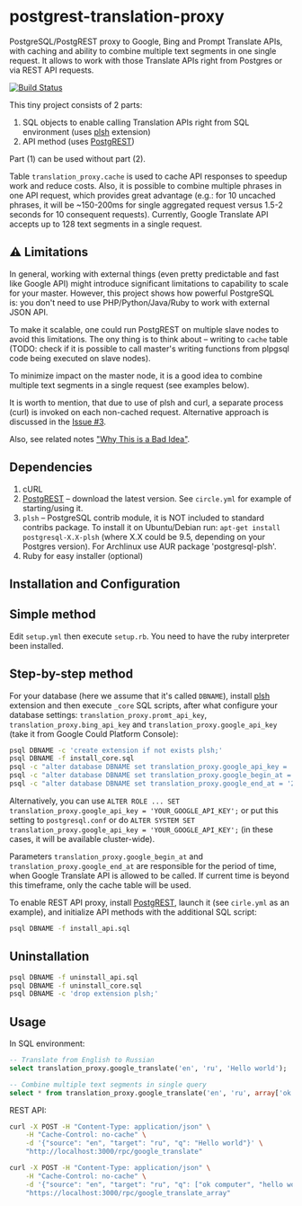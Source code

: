 # postgrest-translation-proxy
PostgreSQL/PostgREST proxy to Google, Bing and Prompt Translate APIs, with caching and ability to combine multiple text segments in one single request. It allows to work with those Translate APIs right from Postgres or via REST API requests.

[![Build Status](https://circleci.com/gh/NikolayS/postgrest-google-translate.png?style=shield&circle-token=fb58aee6e9f98cf85d08c4d382d5ba3f0f548e08)](https://circleci.com/gh/NikolayS/postgrest-google-translate/tree/master)

This tiny project consists of 2 parts:

1. SQL objects to enable calling Translation APIs right from SQL environment (uses [plsh](https://github.com/petere/plsh) extension)
2. API method (uses [PostgREST](http://postgrest.com))

Part (1) can be used without part (2).

Table `translation_proxy.cache` is used to cache API responses to speedup work and reduce costs.
Also, it is possible to combine multiple phrases in one API request, which provides great advantage (e.g.: for 10 uncached phrases, it will be ~150-200ms for single aggregated request versus 1.5-2 seconds for 10 consequent requests). Currently, Google Translate API accepts up to 128 text segments in a single request.

:warning: Limitations
---
In general, working with external things (even pretty predictable and fast like Google API) might introduce significant limitations to capability to scale for your master. However, this project shows how powerful PostgreSQL is: you don't need to use PHP/Python/Java/Ruby to work with external JSON API.

To make it scalable, one could run PostgREST on multiple slave nodes to avoid this limitations. The ony thing is to think about – writing to `cache` table (TODO: check if it is possible to call master's writing functions from plpgsql code being executed on slave nodes).

To minimize impact on the master node, it is a good idea to combine multiple text segments in a single request (see examples below).

It is worth to mention, that due to use of plsh and curl, a separate process (curl) is invoked on each non-cached request. Alternative approach is discussed in the [Issue #3](https://github.com/NikolayS/postgrest-google-translate/issues/3).

Also, see related notes ["Why This is a Bad Idea"](https://github.com/pramsey/pgsql-http#why-this-is-a-bad-idea).

Dependencies
---
1. cURL
2. [PostgREST](http://postgrest.com) – download the latest version. See `circle.yml` for example of starting/using it.
3. `plsh` – PostgreSQL contrib module, it is NOT included to standard contribs package. To install it on Ubuntu/Debian run: `apt-get install postgresql-X.X-plsh` (where X.X could be 9.5, depending on your Postgres version). For Archlinux use AUR package 'postgresql-plsh'.
4. Ruby for easy installer (optional)

Installation and Configuration
---
Simple method
----
Edit `setup.yml` then execute `setup.rb`. You need to have the ruby interpreter been installed.

Step-by-step method
----
For your database (here we assume that it's called `DBNAME`), install [plsh](https://github.com/petere/plsh) extension and then execute `_core` SQL scripts, after what configure your database settings:
`translation_proxy.promt_api_key`, `translation_proxy.bing_api_key` and
`translation_proxy.google_api_key` (take it from Google Could Platform Console):
```sh
psql DBNAME -c 'create extension if not exists plsh;'
psql DBNAME -f install_core.sql
psql -c "alter database DBNAME set translation_proxy.google_api_key = 'YOUR_GOOGLE_API_KEY';"
psql -c "alter database DBNAME set translation_proxy.google_begin_at = '2000-01-01';"
psql -c "alter database DBNAME set translation_proxy.google_end_at = '2100-01-01';"
```


Alternatively, you can use `ALTER ROLE ... SET translation_proxy.google_api_key = 'YOUR_GOOGLE_API_KEY';` or put this setting to `postgresql.conf` or do `ALTER SYSTEM SET translation_proxy.google_api_key = 'YOUR_GOOGLE_API_KEY';` (in these cases, it will be available cluster-wide).

Parameters `translation_proxy.google_begin_at` and `translation_proxy.google_end_at` are responsible for the period of time, when Google Translate API is allowed to be called. If current time is beyond this timeframe, only the cache table will be used.

To enable REST API proxy, install [PostgREST](http://postgrest.com), launch it (see `cirle.yml` as an example), and initialize API methods with the additional SQL script:
```sh
psql DBNAME -f install_api.sql
```

Uninstallation
---
```sh
psql DBNAME -f uninstall_api.sql
psql DBNAME -f uninstall_core.sql
psql DBNAME -c 'drop extension plsh;'
```

Usage
---
In SQL environment:
```sql
-- Translate from English to Russian
select translation_proxy.google_translate('en', 'ru', 'Hello world');

-- Combine multiple text segments in single query
select * from translation_proxy.google_translate('en', 'ru', array['ok computer', 'show me more','hello world!']);
```

REST API:
```sh
curl -X POST -H "Content-Type: application/json" \
    -H "Cache-Control: no-cache" \
    -d '{"source": "en", "target": "ru", "q": "Hello world"}' \
    "http://localhost:3000/rpc/google_translate"
```

```sh
curl -X POST -H "Content-Type: application/json" \
    -H "Cache-Control: no-cache" \
    -d '{"source": "en", "target": "ru", "q": ["ok computer", "hello world", "yet another phrase"]}' \
    "https://localhost:3000/rpc/google_translate_array"
```
